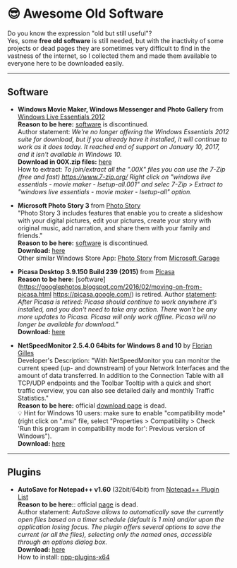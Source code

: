 # 😎 Awesome Old Software
Do you know the expression "old but still useful"?  
Yes, some **free old software** is still needed, but with the inactivity of some projects or dead pages they are sometimes very difficult to find in the vastness of the internet, so I collected them and made them available to everyone here to be downloaded easily.

---
## Software
- **Windows Movie Maker, Windows Messenger and Photo Gallery** from [Windows Live Essentials 2012](https://support.microsoft.com/en-us/windows/windows-essentials-2707b879-5004-4349-c4a4-e5900945f2a9)  
**Reason to be here:** [software](https://support.microsoft.com/en-us/windows/windows-essentials-2707b879-5004-4349-c4a4-e5900945f2a9) is discontinued.  
Author statement: *We're no longer offering the Windows Essentials 2012 suite for download, but if you already have it installed, it will continue to work as it does today. It reached end of support on January 10, 2017, and it isn't available in Windows 10.*  
**Download in 00X.zip files:** [here](https://github.com/vrravalos/awesome-old-software/tree/main/WindowsLiveEssentials-ZipToJoin)  
How to extract: *To join/extract all the ".00X" files you can use the 7-Zip (free and fast) https://www.7-zip.org/
Right click on "windows live essentials - movie maker - lsetup-all.001" and selec 7-Zip > Extract to "windows live essentials - movie maker - lsetup-all" option.*

- **Microsoft Photo Story 3** from [Photo Story](https://en.wikipedia.org/wiki/Photo_Story)  
"Photo Story 3 includes features that enable you to create a slideshow with your digital pictures, edit your pictures, create your story with original music, add narration, and share them with your family and friends."  
**Reason to be here:** [software](https://en.wikipedia.org/wiki/Photo_Story) is discontinued.    
**Download:** [here](https://github.com/vrravalos/awesome-old-software/blob/main/download/PhotoStory3.msi)   
Other similar Windows Store App: [Photo Story](https://www.microsoft.com/en-us/p/photo-story/9nblggh1z351?activetab=pivot:overviewtab) from [Microsoft Garage](https://www.microsoft.com/en-us/garage/)  


- **Picasa Desktop 3.9.150 Build 239 (2015)** from [Picasa](https://picasa.google.com/)  
**Reason to be here:** [software](https://googlephotos.blogspot.com/2016/02/moving-on-from-picasa.html https://picasa.google.com/) is retired.
Author [statement](https://support.google.com/picasa/answer/6383491?hl=en): *After Picasa is retired: Picasa should continue to work anywhere it's installed, and you don't need to take any action. There won't be any more updates to Picasa. Picasa will only work offline. Picasa will no longer be available for download."*  
**Download:** [here](https://github.com/vrravalos/awesome-old-software/blob/main/download/picasa39-setup.exe)  

- **NetSpeedMonitor 2.5.4.0 64bits for Windows 8 and 10** by [Florian Gilles](http://www.floriangilles.com/)  
Developer's Description: "With NetSpeedMonitor you can monitor the current speed (up- and downstream) of your Network Interfaces and the amount of data transferred. In addition to the Connection Table with all TCP/UDP endpoints and the Toolbar Tooltip with a quick and short traffic overview, you can also see detailed daily and monthly Traffic Statistics."  
**Reason to be here:** official [download page](http://www.floriangilles.com/) is dead.   
💡 Hint for Windows 10 users: make sure to enable "compatibility mode" (right click on ".msi" file, select "Properties > Compatibility > Check 'Run this program in compatibility mode for': Previous version of Windows").  
**Download:** [here](https://github.com/vrravalos/awesome-old-software/blob/main/download/netspeedmonitor_2_5_4_0_x64_setup.msi)  

---
## Plugins

- **AutoSave for Notepad++ v1.60** (32bit/64bit) from [Notepad++ Plugin List](https://github.com/notepad-plus-plus/nppPluginList)  
**Reason to be here:**: official [page](https://sites.google.com/site/fstellari/nppplugins) is dead.  
Author statement: *AutoSave allows to automatically save the currently open files based on a timer schedule (default is 1 min) and/or upon the application losing focus. The plugin offers several options to save the current (or all the files), selecting only the named ones, accessible through an options dialog box.*  
**Download:** [here](https://github.com/vrravalos/awesome-old-software/blob/main/download/AutoSave_dll_1v60.zip)  
How to install: [npp-plugins-x64](https://github.com/bruderstein/npp-plugins-x64)  
